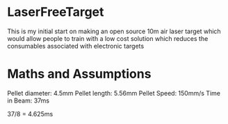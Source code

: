 # LaserFreeTarget
This is my initial start on making an open source 10m air laser target which would allow people to train with a low cost solution which reduces the consumables associated with electronic targets

# Maths and Assumptions
Pellet diameter: 4.5mm
Pellet length: 5.56mm
Pellet Speed: 150mm/s
Time in Beam: 37ms

37/8 = 4.625ms

